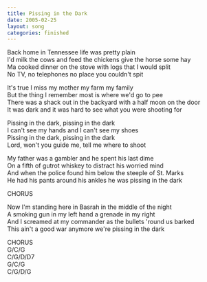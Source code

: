 ```yaml
---
title: Pissing in the Dark
date: 2005-02-25
layout: song
categories: finished
---
```

Back home in Tennessee life was pretty plain  
I'd milk the cows and feed the chickens give the horse some hay  
Ma cooked dinner on the stove with logs that I would split  
No TV, no telephones no place you couldn't spit

It's true I miss my mother my farm my family  
But the thing I remember most is where we'd go to pee  
There was a shack out in the backyard with a half moon on the door  
It was dark and it was hard to see what you were shooting for

<div class="chorus">
  Pissing in the dark, pissing in the dark<br/>
  I can't see my hands and I can't see my shoes<br/>
  Pissing in the dark, pissing in the dark<br/>
  Lord, won't you guide me, tell me where to shoot
</div>

My father was a gambler and he spent his last dime  
On a fifth of gutrot whiskey to distract his worried mind  
And when the police found him below the steeple of St. Marks  
He had his pants around his ankles he was pissing in the dark

<div class="chorus">CHORUS</div>

Now I'm standing here in Basrah in the middle of the night  
A smoking gun in my left hand a grenade in my right  
And I screamed at my commander as the bullets 'round us barked  
This ain't a good war anymore we're pissing in the dark

<div class="chorus">CHORUS</div>

<div class="chords">
  G/C/G<br/>
  C/G/D/D7<br/>
  G/C/G<br/>
  C/G/D/G
</div>
